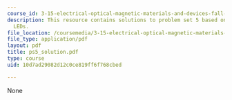 ```yaml
---
course_id: 3-15-electrical-optical-magnetic-materials-and-devices-fall-2006
description: This resource contains solutions to problem set 5 based on lasers and
  LEDs.
file_location: /coursemedia/3-15-electrical-optical-magnetic-materials-and-devices-fall-2006/10d7ad29082d12c0ce819ff6f768cbed_ps5_solution.pdf
file_type: application/pdf
layout: pdf
title: ps5_solution.pdf
type: course
uid: 10d7ad29082d12c0ce819ff6f768cbed

---
```

None